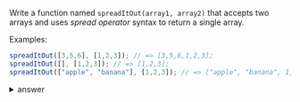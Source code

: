 
Write a function named `spreadItOut(array1, array2)` that accepts two arrays and
uses *spread operator* syntax to return a single array. 



Examples:

```js
spreadItOut([3,5,6], [1,2,3]); // => [3,5,6,1,2,3];
spreadItOut([], [1,2,3]); // => [1,2,3];
spreadItOut(["apple", "banana"], [1,2,3]); // => ["apple", "banana", 1, 2, 3];
```


<details>

  <summary>answer</summary>

  ```js
function spreadItOut(array1, array2) {
  return [...array1,...array2]
}
  ```
</details>
